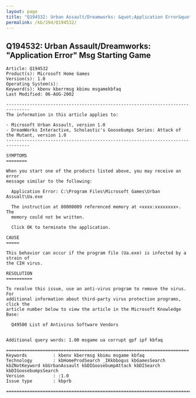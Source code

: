 ```yaml
---
layout: page
title: "Q194532: Urban Assault/Dreamworks: &quot;Application Error&quot; Msg Starting Game"
permalink: /kb/194/Q194532/
---
```


## Q194532: Urban Assault/Dreamworks: &quot;Application Error&quot; Msg Starting Game

	Article: Q194532
	Product(s): Microsoft Home Games
	Version(s): 1.0
	Operating System(s): 
	Keyword(s): kbenv kberrmsg kbimu msgamekbfaq
	Last Modified: 06-AUG-2002
	
	-------------------------------------------------------------------------------
	The information in this article applies to:
	
	- Microsoft Urban Assault, version 1.0 
	- DreamWorks Interactive, Scholastic's Goosebumps Series: Attack of the Mutant, version 1.0 
	-------------------------------------------------------------------------------
	
	SYMPTOMS
	========
	
	When you start one of the products listed above, you may receive an error
	message similar to the following:
	
	  Application Error: C:\Program Files\Microsoft Games\Urban Assualt\Ua.exe
	
	  The instruction at 00000009 referenced memory at <xxxx:xxxxxxxx>. The
	  memory could not be written.
	
	  Click OK to terminate the application.
	
	CAUSE
	=====
	
	This behavior can occur if the program file (Ua.exe) is infected by a strain of
	the CIH virus.
	
	RESOLUTION
	==========
	
	To resolve this issue, use an anti-virus program to remove the virus. For
	additional information about third-party virus protection programs, click the
	article number below to view the article in the Microsoft Knowledge Base:
	
	  Q49500 List of Antivirus Software Vendors
	
	
	Additional query words: 1.00 msgame ua corrupt gpf ipf kbfaq
	
	======================================================================
	Keywords          : kbenv kberrmsg kbimu msgame kbfaq
	Technology        : kbHomeProdSearch _IKkbbogus kbGamesSearch kbZNotKeyword kbUrbanAssault kbDIGoosebumpAttack kbDISearch kbDIGoosebumpsSearch
	Version           : :1.0
	Issue type        : kbprb
	
	=============================================================================
	
